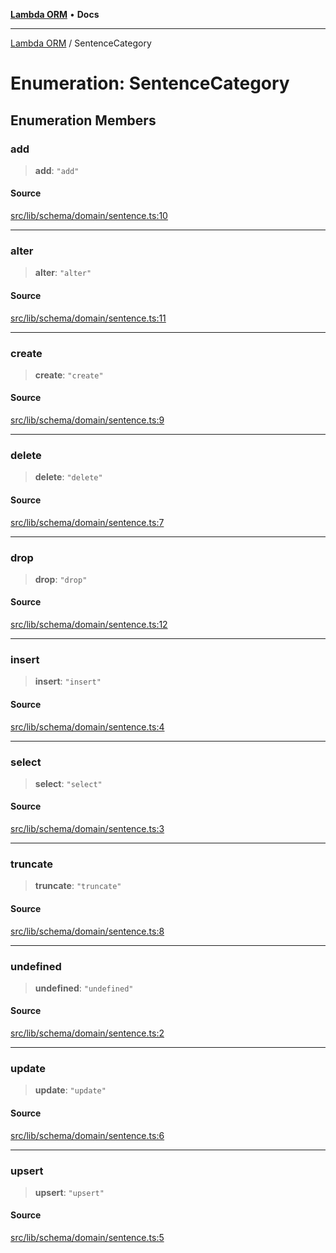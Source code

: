 [**Lambda ORM**](../README.md) • **Docs**

***

[Lambda ORM](../README.md) / SentenceCategory

# Enumeration: SentenceCategory

## Enumeration Members

### add

> **add**: `"add"`

#### Source

[src/lib/schema/domain/sentence.ts:10](https://github.com/lambda-orm/lambdaorm-base/blob/e3a7772bb5fa4082532c38729067cbcb8dfa89b9/src/lib/schema/domain/sentence.ts#L10)

***

### alter

> **alter**: `"alter"`

#### Source

[src/lib/schema/domain/sentence.ts:11](https://github.com/lambda-orm/lambdaorm-base/blob/e3a7772bb5fa4082532c38729067cbcb8dfa89b9/src/lib/schema/domain/sentence.ts#L11)

***

### create

> **create**: `"create"`

#### Source

[src/lib/schema/domain/sentence.ts:9](https://github.com/lambda-orm/lambdaorm-base/blob/e3a7772bb5fa4082532c38729067cbcb8dfa89b9/src/lib/schema/domain/sentence.ts#L9)

***

### delete

> **delete**: `"delete"`

#### Source

[src/lib/schema/domain/sentence.ts:7](https://github.com/lambda-orm/lambdaorm-base/blob/e3a7772bb5fa4082532c38729067cbcb8dfa89b9/src/lib/schema/domain/sentence.ts#L7)

***

### drop

> **drop**: `"drop"`

#### Source

[src/lib/schema/domain/sentence.ts:12](https://github.com/lambda-orm/lambdaorm-base/blob/e3a7772bb5fa4082532c38729067cbcb8dfa89b9/src/lib/schema/domain/sentence.ts#L12)

***

### insert

> **insert**: `"insert"`

#### Source

[src/lib/schema/domain/sentence.ts:4](https://github.com/lambda-orm/lambdaorm-base/blob/e3a7772bb5fa4082532c38729067cbcb8dfa89b9/src/lib/schema/domain/sentence.ts#L4)

***

### select

> **select**: `"select"`

#### Source

[src/lib/schema/domain/sentence.ts:3](https://github.com/lambda-orm/lambdaorm-base/blob/e3a7772bb5fa4082532c38729067cbcb8dfa89b9/src/lib/schema/domain/sentence.ts#L3)

***

### truncate

> **truncate**: `"truncate"`

#### Source

[src/lib/schema/domain/sentence.ts:8](https://github.com/lambda-orm/lambdaorm-base/blob/e3a7772bb5fa4082532c38729067cbcb8dfa89b9/src/lib/schema/domain/sentence.ts#L8)

***

### undefined

> **undefined**: `"undefined"`

#### Source

[src/lib/schema/domain/sentence.ts:2](https://github.com/lambda-orm/lambdaorm-base/blob/e3a7772bb5fa4082532c38729067cbcb8dfa89b9/src/lib/schema/domain/sentence.ts#L2)

***

### update

> **update**: `"update"`

#### Source

[src/lib/schema/domain/sentence.ts:6](https://github.com/lambda-orm/lambdaorm-base/blob/e3a7772bb5fa4082532c38729067cbcb8dfa89b9/src/lib/schema/domain/sentence.ts#L6)

***

### upsert

> **upsert**: `"upsert"`

#### Source

[src/lib/schema/domain/sentence.ts:5](https://github.com/lambda-orm/lambdaorm-base/blob/e3a7772bb5fa4082532c38729067cbcb8dfa89b9/src/lib/schema/domain/sentence.ts#L5)
